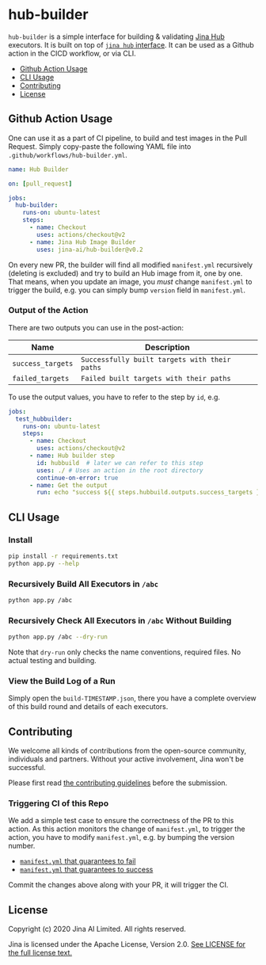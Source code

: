 # hub-builder

`hub-builder` is a simple interface for building & validating [Jina Hub](https://github.com/jina-ai/jina-hub) executors. It is built on top of [`jina hub` interface](https://github.com/jina-ai/jina). It can be used as a Github action in the CICD workflow, or via CLI.

<!-- START doctoc generated TOC please keep comment here to allow auto update -->
<!-- DON'T EDIT THIS SECTION, INSTEAD RE-RUN doctoc TO UPDATE -->


- [Github Action Usage](#github-action-usage)
- [CLI Usage](#cli-usage)
- [Contributing](#contributing)
- [License](#license)

<!-- END doctoc generated TOC please keep comment here to allow auto update -->



## Github Action Usage

One can use it as a part of CI pipeline, to build and test images in the Pull Request. Simply copy-paste the following YAML file into `.github/workflows/hub-builder.yml`. 

```yaml
name: Hub Builder

on: [pull_request]

jobs:
  hub-builder:
    runs-on: ubuntu-latest
    steps:
      - name: Checkout
        uses: actions/checkout@v2
      - name: Jina Hub Image Builder
        uses: jina-ai/hub-builder@v0.2
```

On every new PR, the builder will find all modified `manifest.yml` recursively (deleting is excluded) and try to build an Hub image from it, one by one. That means, when you update an image, you *must* change `manifest.yml` to trigger the build, e.g. you can simply bump `version` field in `manifest.yml`.

### Output of the Action

There are two outputs you can use in the post-action:

| Name | Description |
| --- | --- |
|`success_targets` | `Successfully built targets with their paths` |
|`failed_targets` | `Failed built targets with their paths` |

To use the output values, you have to refer to the step by `id`, e.g.

```yaml
jobs:
  test_hubbuilder:
    runs-on: ubuntu-latest
    steps:
      - name: Checkout
        uses: actions/checkout@v2
      - name: Hub builder step
        id: hubbuild  # later we can refer to this step
        uses: ./ # Uses an action in the root directory
        continue-on-error: true
      - name: Get the output
        run: echo "success ${{ steps.hubbuild.outputs.success_targets }} failed ${{ steps.hubbuild.outputs.failed_targets }}"

``` 

## CLI Usage

### Install

```bash
pip install -r requirements.txt
python app.py --help
```

### Recursively Build All Executors in `/abc`

```bash
python app.py /abc
``` 

### Recursively Check All Executors in `/abc` Without Building

```bash
python app.py /abc --dry-run
```

Note that `dry-run` only checks the name conventions, required files. No actual testing and building. 

### View the Build Log of a Run

Simply open the `build-TIMESTAMP.json`, there you have a complete overview of this build round and details of each executors.

## Contributing

We welcome all kinds of contributions from the open-source community, individuals and partners. Without your active involvement, Jina won't be successful.

Please first read [the contributing guidelines](https://github.com/jina-ai/jina/blob/master/CONTRIBUTING.md) before the submission.


### Triggering CI of this Repo

We add a simple test case to ensure the correctness of the PR to this action. As this action monitors the change of `manifest.yml`, to trigger the action, you have to modify `manifest.yml`, e.g. by bumping the version number.

- [`manifest.yml` that guarantees to fail](.github/workflows/tests/EmptyExecutor/manifest.yml)
- [`manifest.yml` that guarantees to success](.github/workflows/tests/ImageReader/manifest.yml)

Commit the changes above along with your PR, it will trigger the CI.

## License

Copyright (c) 2020 Jina AI Limited. All rights reserved.

Jina is licensed under the Apache License, Version 2.0. [See LICENSE for the full license text.](LICENSE)
